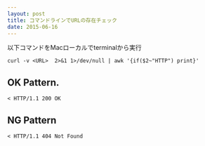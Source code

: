 ```yaml
---
layout: post
title: コマンドラインでURLの存在チェック
date: 2015-06-16
---
```


以下コマンドをMacローカルでterminalから実行

```
curl -v <URL>  2>&1 1>/dev/null | awk '{if($2~"HTTP") print}'
```

## OK Pattern.

```
< HTTP/1.1 200 OK
```

## NG Pattern

```
< HTTP/1.1 404 Not Found
```
